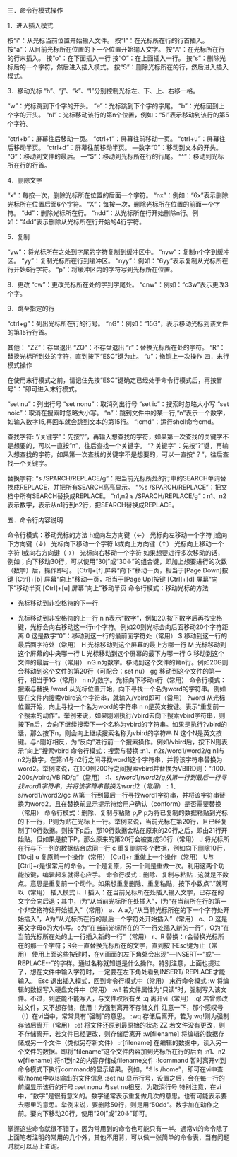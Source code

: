 三．命令行模式操作

1．进入插入模式

按“i”：从光标当前位置开始输入文件。
按“I”：在光标所在行的行首插入。
按“a”：从目前光标所在位置的下一个位置开始输入文字。
按“A”：在光标所在行的行末插入。
按“o”：在下面插入一行
按“O”：在上面插入一行。
按“s”：删除光标后的一个字符，然后进入插入模式。
按“S”：删除光标所在的行，然后进入插入模式。

3．移动光标
“h”、“j”、“k”、“l”分别控制光标左、下、上、右移一格。

“w”：光标跳到下个字的开头。
“e”：光标跳到下个字的字尾。
“b”：光标回到上个字的开头。
“nl”：光标移动该行的第n个位置，例如：“5l”表示移动到该行的第5个字符。

“ctrl+b”：屏幕往后移动一页。
“ctrl+f”：屏幕往前移动一页。
“ctrl+u”：屏幕往后移动半页。
“ctrl+d”：屏幕往前移动半页。
—数字“0”：移动到文本的开头。
           “G”：移动到文件的最后。
—“$”：移动到光标所在行的行尾。
    “^”：移动到光标所在行的行首。

4．删除文字

“x”：每按一次，删除光标所在位置的后面一个字符。
“nx”：例如：“6x”表示删除光标所在位置后面6个字符。
“X”：每按一次，删除光标所在位置的前面一个字符。
“dd”：删除光标所在行。
“ndd”：从光标所在行开始删除n行。例如：“4dd”表示删除从光标所在行开始的4行字符。

5．复制

“yw”：将光标所在之处到字尾的字符复制到缓冲区中。
“nyw”：复制n个字到缓冲区。
“yy”：复制光标所在行到缓冲区。
“nyy”：例如：“6yy”表示复制从光标所在行开始6行字符。
“p”：将缓冲区内的字符写到光标所在位置。

8．更改
“cw”：更改光标所在处的字到字尾处。
“cnw”：例如：“c3w”表示更改3个字。

9．跳至指定的行

“ctrl+g”：列出光标所在行的行号。
“nG”：例如：“15G”，表示移动光标到该文件的第15行行首。

其他：
“ZZ”：存盘退出
“ZQ”：不存盘退出
“r”：替换光标所在处的字符。
“R”：替换光标所到处的字符，直到按下“ESC”键为止。
“u”：撤销上一次操作
四．末行模式操作

在使用末行模式之前，请记住先按“ESC”键确定已经处于命令行模式后，再按冒号“：”即可进入末行模式。

“set nu”：列出行号
“set nonu”：取消列出行号
“set ic”：搜索时忽略大小写
“set noic”：取消在搜索时忽略大小写。
“n”：跳到文件中的某一行,“n”表示一个数字，如输入数字15,再回车就会跳到文本的第15行。
“!cmd”：运行shell命令cmd。

查找字符:
“/关键字”：先按“/”，再输入想查找的字符，如果第一次查找的关键字不是想要的，可以一直按“n”，往后查找一个关键字。
“? 关键字”：先按“?”键，再输入想查找的字符，如果第一次查找的关键字不是想要的，可以一直按“？”，往后查找一个关键字。

替换字符:
“s /SPARCH/REPLACE/g”：把当前光标所处的行中的SEARCH单词替换成REPLACE，并把所有SEARCH高亮显示。
“%s /SPARCH/REPLACE”：把文档中所有SEARCH替换成REPLACE。
“n1,n2 s /SPARCH/REPLACE/g”：n1、n2表示数字，表示从n1行到n2行，把SEARCH替换成REPLACE。


五．命令行内容说明

命令行模式：移动光标的方法
h或向左方向键（←）	光标向左移动一个字符
j或向下方向键（↓）	光标向下移动一个字符
k或向上方向键（↑）	光标向上移动一个字符
l或向右方向键（→）	光标向右移动一个字符
如果想要进行多次移动的话，例如；向下移动30行，可以使用“30j”或“30↓”的组合键，即加上想要进行的次数（数字）后，操作即可。
[Ctrl]+[f]	屏幕“向下”移动一页，相当于[Page Down]按键
[Ctrl]+[b]	屏幕“向上”移动一页，相当于[Page Up]按键
[Ctrl]+[d]	屏幕“向下”移动半页
[Ctrl]+[u]	屏幕“向上”移动半页
命令行模式：移动光标的方法
+	光标移动到非空格符的下一行
-	光标移动到非空格符的上一行
n<space>	n表示“数字”，例如20.按下数字后再按空格键，光标会向右移动这一行n个字符。例如20<space>则光标会向后面移动20个字符距离
0	这是数字“0”：移动到这一行的最前面字符处（常用）
$	移动到这一行的最后面字符处（常用）
H	光标移动到这个屏幕的最上方哪一行
M	光标移动到这个屏幕的中央哪一行
L	光标移动到这个屏幕的最下方哪一行
G	移动到这个文件的最后一行（常用）
nG	n为数字。移动到这个文件的第n行。例如20G则会移动到这个文件的第20行（可配合：set nu）
gg	移动到这个文件的第一行，相当于1G（常用）
n<Enter>	n为数字。光标向下移动n行（常用）
命令行模式：搜索与替换
/word	从光标位置开始，向下寻找一个名为word的字符串。例如要在文件内搜索vbird这个字符串，就输入/vbird即可（常用）
?word	从光标位置开始，向上寻找一个名为word的字符串
n	n是英文按键。表示“重复前一个搜索的动作”。举例来说，如果刚刚执行/vbird去向下搜索vbird字符串，则按下n后，会向下继续搜索下一个名称为vbird的字符串。如果是执行?vbird的话，那么按下n，则会向上继续搜索名称为vbird的字符串
N	这个N是英文按键。与n刚好相反，为“反向”进行前一个搜索操作。例如/vbird后，按下N则表示“向上”搜索vbird
命令行模式：搜索与替换
:n1、n2s/word1/word2/g	n1与n2为数字。在第n1与n2行之间寻找word1这个字符串，并将该字符串替换为word2。举例来说，在100到200行之间搜索vbird并替换为VBIRD则：“:100、200s/vbird/VBIRD/g”（常用）
:1、$s/word1/word2/g	从第一行到最后一行寻找word1字符串，并将该字符串替换为word2（常用）
:1、$s/word1/word2/gc	从第一行到最后一行寻找word1字符串，并将该字符串替换为word2。且在替换前显示提示符给用户确认（conform）是否需要替换（常用）
命令行模式：删除、复制与粘贴
p,P	p为将已复制的数据粘贴到光标的下一行，P则为贴在光标上一行。举例来说，当前光标在第20行，且已经复制了10行数据。则按下p后，那10行数据会粘在原来的20行之后，即由21行开始贴。但如果是按下P，那么原来的第20行会被变成30行（常用）
J	将光标所在行与下一列的数据结合成同一行
c	重复删除多个数据，例如向下删除10行，[10cj]
u	复原前一个操作（常用）
[Ctrl]+r	重做上一个操作（常用）
U与[Ctrl]+r是很常用的命令。一个是复原，另一个则是重做一次。利用这两个功能按键，编辑起来就得心应手。
命令行模式：删除、复制与粘贴
.	这就是不数点。意思是重复前一个动作。如果想重复删除、重复粘贴，按下小数点“.”就可以（常用）
插入模式
i、I	插入：在当前光标所在处插入输入文字，已存在的文字会向后退；其中，i为“从当前光标所在处插入”，I为“在当前所在行的第一个非空格符处开始插入”（常用）
a、A	a为“从当前光标所在的下一个字符处开始插入”，A为“从光标所在行的最后一个字符处开始插入”（常用）
o、O	这是英文字母o的大小写。o为“在当前光标所在的下一行处插入新的一行”，O为“在当前光标所在处的上一行插入新的一行”（常用）
r、R	替换：r会替换光标所在的那一个字符；R会一直替换光标所在的文字，直到按下Esc键为止（常用）
使用上面这些按键时，在vi画面的左下角处会出现“—INSERT--”或“—REPLACE--”的字样。通过名称就知道是什么操作。特别注意，上面也提过了，想在文件中输入字符时，一定要在左下角处看到INSERT/ REPLACE才能输入。
Esc	退出插入模式，回到命令行模式中（常用）
末行命令模式
:w	将编辑的数据写入硬盘文件中（常用）
:w!	若文件属性为“只读”时，强制写入该文件。不过，到底能不能写入，与文件权限有关
:q	离开vi（常用）
:q!	若曾修改过文件，又不想存储，使用！为强制离开不存储文件
注意一下，那个感叹号（!）在vi当中，常常具有“强制”的意思。
:wq	存储后离开，若为:wq!则为强制存储后离开（常用）
:e!	将文件还原到最原始的状态
ZZ	若文件没有更改，则不存储离开，若文件已经更改，则存储后离开
:w[filename]	将编辑的数据存储成另一个文件（类似另存新文件）
:r[filename]	在编辑的数据中，读入另一个文件的数据。即将“filename”这个文件内容加到光标所在行的后面
:n1、n2 w[filename]	将n1到n2的内容存储成filename文件
:!command	暂时离开vi到命令模式下执行command的显示结果。例如，“:! ls  /home”，即可在vi中查看/home中以ls输出的文件信息
:set nu	显示行号，设置之后，会在每一行的前缀显示该行的行号
:set nonu	与set nu相反，为取消行号
特别注意，在vi中，“数字”是很有意义的。数字通常表示重复做几次的意思。也有可能表示要去哪里的意思。举例来说，要删除50行，则是用“50dd”。数字加在动作之前。要向下移动20行，使用“20j”或“20↓”即可。

掌握这些命令就很不错了，因为常用到的命令也可能只有一半。通常vi的命令除了上面笔者注明的常用的几个外，其他不用背，可以做一张简单的命令表，当有问题时就可以马上查询。


